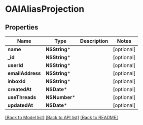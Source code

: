 # OAIAliasProjection

## Properties
Name | Type | Description | Notes
------------ | ------------- | ------------- | -------------
**name** | **NSString*** |  | [optional] 
**_id** | **NSString*** |  | [optional] 
**userId** | **NSString*** |  | [optional] 
**emailAddress** | **NSString*** |  | [optional] 
**inboxId** | **NSString*** |  | [optional] 
**createdAt** | **NSDate*** |  | [optional] 
**useThreads** | **NSNumber*** |  | [optional] 
**updatedAt** | **NSDate*** |  | [optional] 

[[Back to Model list]](../README#documentation-for-models) [[Back to API list]](../README#documentation-for-api-endpoints) [[Back to README]](../README)


